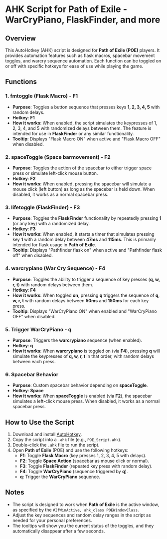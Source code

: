 
# AHK Script for Path of Exile - WarCryPiano, FlaskFinder, and more

## Overview
This AutoHotkey (AHK) script is designed for **Path of Exile (POE)** players. It provides automation features such as flask macros, spacebar movement toggles, and warcry sequence automation. Each function can be toggled on or off with specific hotkeys for ease of use while playing the game.

## Functions

### 1. **fmtoggle (Flask Macro)** - **F1**
   - **Purpose**: Toggles a button sequence that presses keys **1, 2, 3, 4, 5** with random delays.
   - **Hotkey**: **F1**
   - **How it works**: When enabled, the script simulates the keypresses of 1, 2, 3, 4, and 5 with randomized delays between them. The feature is intended for use in **FlaskFinder** or any similar functionality.
   - **Tooltip**: Displays "Flask Macro ON" when active and "Flask Macro OFF" when disabled.

### 2. **spaceToggle (Space barmovement)** - **F2**
   - **Purpose**: Toggles the action of the spacebar to either trigger space press or simulate left-click mouse button.
   - **Hotkey**: **F2**
   - **How it works**: When enabled, pressing the spacebar will simulate a mouse click (left button) as long as the spacebar is held down. When disabled, it works as a normal spacebar press.

### 3. **lifetoggle (FlaskFinder)** - **F3**
   - **Purpose**: Toggles the **FlaskFinder** functionality by repeatedly pressing **1** (or any key) with a randomized delay.
   - **Hotkey**: **F3**
   - **How it works**: When enabled, it starts a timer that simulates pressing key **1** with a random delay between **47ms** and **115ms**. This is primarily intended for flask usage in **Path of Exile**.
   - **Tooltip**: Displays "Pathfinder flask on" when active and "Pathfinder flask off" when disabled.

### 4. **warcrypiano (War Cry Sequence)** - **F4**
   - **Purpose**: Toggles the ability to trigger a sequence of key presses (**q, w, r, t**) with random delays between them.
   - **Hotkey**: **F4**
   - **How it works**: When toggled **on**, pressing **q** triggers the sequence of **q, w, r, t** with random delays between **50ms** and **150ms** for each key press.
   - **Tooltip**: Displays "WarCryPiano ON" when enabled and "WarCryPiano OFF" when disabled.

### 5. **Trigger WarCryPiano** - **q**
   - **Purpose**: Triggers the **warcrypiano** sequence (when enabled).
   - **Hotkey**: **q**
   - **How it works**: When **warcrypiano** is toggled on (via **F4**), pressing **q** will simulate the keypresses of **q, w, r, t** in that order, with random delays between each press.

### 6. **Spacebar Behavior**
   - **Purpose**: Custom spacebar behavior depending on **spaceToggle**.
   - **Hotkey**: **Space**
   - **How it works**: When **spaceToggle** is enabled (via **F2**), the spacebar simulates a left-click mouse press. When disabled, it works as a normal spacebar press.

## How to Use the Script
1. Download and install [AutoHotkey](https://www.autohotkey.com/).
2. Copy the script into a `.ahk` file (e.g., `POE_Script.ahk`).
3. Double-click the `.ahk` file to run the script.
4. Open **Path of Exile** (POE) and use the following hotkeys:
   - **F1**: Toggle **Flask Macro** (key presses 1, 2, 3, 4, 5 with delays).
   - **F2**: Toggle **Space Action** (spacebar as mouse click or normal).
   - **F3**: Toggle **FlaskFinder** (repeated key press with random delay).
   - **F4**: Toggle **WarCryPiano** (sequence triggered by **q**).
   - **q**: Trigger the **WarCryPiano** sequence.

## Notes
- The script is designed to work when **Path of Exile** is the active window, as specified by the `#IfWinActive, ahk_class POEWindowClass`.
- Adjust the key sequences and random delay ranges in the script as needed for your personal preferences.
- The tooltips will show you the current status of the toggles, and they automatically disappear after a few seconds.
